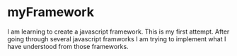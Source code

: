 # myFramework
I am learning to create a javascript framework. This is my first attempt. After going through several javascript framworks I am trying to implement what I have understood from those frameworks.
